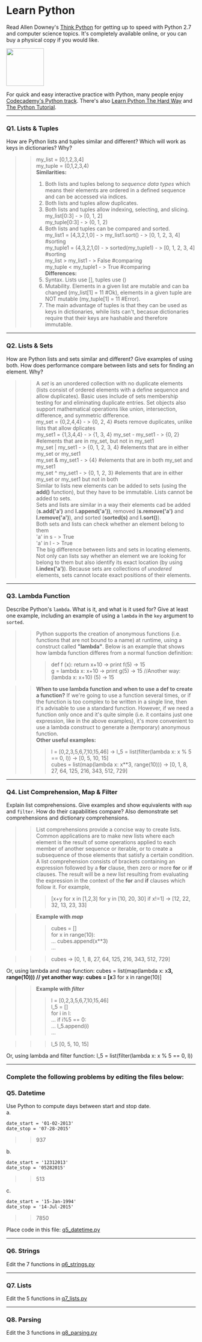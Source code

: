 # Learn Python

Read Allen Downey's [Think Python](http://www.greenteapress.com/thinkpython/) for getting up to speed with Python 2.7 and computer science topics. It's completely available online, or you can buy a physical copy if you would like.

<a href="http://www.greenteapress.com/thinkpython/"><img src="img/think_python.png" style="width: 100px;" target="_blank"></a>

For quick and easy interactive practice with Python, many people enjoy [Codecademy's Python track](http://www.codecademy.com/en/tracks/python). There's also [Learn Python The Hard Way](http://learnpythonthehardway.org/book/) and [The Python Tutorial](https://docs.python.org/2/tutorial/).

---

### Q1. Lists &amp; Tuples

How are Python lists and tuples similar and different? Which will work as keys in dictionaries? Why?

>> my_list = [0,1,2,3,4]  
>> my_tuple = (0,1,2,3,4)  
>> **Similarities:**  
>> 1. Both lists and tuples belong to *sequence data types* which means their elements are ordered in a defined sequence and can be accessed via indices.  
>> 2. Both lists and tuples allow duplicates.    
>> 3. Both lists and tuples allow indexing, selecting, and slicing.   
my_list[0:3] - > [0, 1, 2]    
my_tuple[0:3] - > (0, 1, 2)    
>> 4. Both lists and tuples can be compared and sorted.  
my_list1 = [4,3,2,1,0] - > my_list1.sort() - > [0, 1, 2, 3, 4] #sorting  
my_tuple1 = (4,3,2,1,0) - > sorted(my_tuple1) - > [0, 1, 2, 3, 4] #sorting   
my_list > my_list1 - > False #comparing    
my_tuple < my_tuple1 - > True #comparing  
>> **Differences:**  
>> 1. Syntax. Lists use [], tuples use ()  
>> 2. Mutability. Elements in a given list are mutable and can ba changed (my_list[1] = 11 #Ok), elements in a given tuple are NOT mutable (my_tuple[1] = 11 #Error).  
>> 3. The main advantage of tuples is that they can be used as keys in dictionaries, while lists can't, becasue dictionaries require that their keys are hashable and therefore immutable.  

---

### Q2. Lists &amp; Sets

How are Python lists and sets similar and different? Give examples of using both. How does performance compare between lists and sets for finding an element. Why?

>> A *set* is an unordered collection with no duplicate elements (lists consist of ordered elements with a define sequence and allow duplicates). Basic uses include of sets membership testing for and eliminating duplicate entries. Set objects also support mathematical operations like union, intersection, difference, and symmetric difference.  
my_set = {0,2,4,4} - > {0, 2, 4} #sets remove duplicates, unlike lists that allow dplicates   
my_set1 = {1,3,4,4} - > {1, 3, 4}
my_set - my_set1 - > {0, 2}  #elements that are in my_set, but not in my_set1  
my_set | my_set1 - > {0, 1, 2, 3, 4}  #elements that are in either my_set or my_set1  
my_set & my_set1 - > {4}  #elements that are in both my_set and my_set1  
my_set ^ my_set1 - > {0, 1, 2, 3}  #elements that are in either my_set or my_set1 but not in both  
Similar to lists new elements can be added to sets (using the **add()** function), but they have to be immutable. Lists cannot be added to sets.  
Sets and lists are similar in a way their elements cad be added (**s.add('a')** and **l.append('a'))**, removed (**s.remove('a')** and **l.remove('a')**), and sorted (**sorted(s)** and **l.sort()**).  
Both sets and lists can check whether an element belong to them  
'a' in s - > True  
'a' in l - > True  
The big difference between lists and sets in locating elements. Not only can lists say whether an element we are looking for belong to them but also identify its exact location (by using **l.index('a')**). Because sets are collections of *unodered* elements, sets cannot locate exact positions of their elements.

---

### Q3. Lambda Function

Describe Python's `lambda`. What is it, and what is it used for? Give at least one example, including an example of using a `lambda` in the `key` argument to `sorted`.

>> Python supports the creation of anonymous functions (i.e. functions that are not bound to a name) at runtime, using a construct called **"lambda"**. Below is an example that shows how lambda function differes from a normal function definition:
>>> def f (x): return x+10  -> print f(5)  -> 15  
>>> g = lambda x: x+10  -> print g(5)  -> 15 //Another way: (lambda x: x+10) (5)  ->  15

>> **When to use lambda function and when to use a def to create a function?** If we're going to use a function several times, or if the function is too complex to be written in a single line, then it's advisable to use a standard function. However, if we need a function only once and it's quite simple (i.e. it contains just one expression, like in the above examples), it's more convenient to use a lambda construct to generate a (temporary) anonymous function.  
>> **Other useful examples:**  
>>> l = [0,2,3,5,6,7,10,15,46]  ->  l_5 = list(filter(lambda x: x % 5 == 0, l))  ->  [0, 5, 10, 15]  
>>> cubes = list(map(lambda x: x**3, range(10)))  ->  [0, 1, 8, 27, 64, 125, 216, 343, 512, 729]
 
---

### Q4. List Comprehension, Map &amp; Filter

Explain list comprehensions. Give examples and show equivalents with `map` and `filter`. How do their capabilities compare? Also demonstrate set comprehensions and dictionary comprehensions.

>> List comprehensions provide a concise way to create lists. Common applications are to make new lists where each element is the result of some operations applied to each member of another sequence or iterable, or to create a subsequence of those elements that satisfy a certain condition.  
>> A list comprehension consists of brackets containing an expression followed by a **for** clause, then zero or more **for** or **if** clauses. The result will be a new list resulting from evaluating the expression in the context of the **for** and **if** clauses which follow it. For example,    
>>> [x+y for x in [1,2,3] for y in [10, 20, 30] if x!=1]  -> [12, 22, 32, 13, 23, 33]  

>> **Example with *map***  
>>> cubes = []  
>>> for x in range(10):  
...     cubes.append(x**3)  
... 

>>> cubes  ->  [0, 1, 8, 27, 64, 125, 216, 343, 512, 729]  

Or, using lambda and map function: cubes = list(map(lambda x: x**3, range(10))) // yet another way: cubes = [x**3 for x in range(10)]  

>> **Example with *filter***  
>>> l = [0,2,3,5,6,7,10,15,46]  
>>> l_5 = []  
>>> for i in l:  
...     if i%5 == 0:  
...             l_5.append(i)  
... 

>>> l_5
[0, 5, 10, 15]

Or, using lambda and filter function: l_5 = list(filter(lambda x: x % 5 == 0, l))

---

### Complete the following problems by editing the files below:

### Q5. Datetime
Use Python to compute days between start and stop date.   
a.  

```
date_start = '01-02-2013'    
date_stop = '07-28-2015'
```

>> 937

b.  
```
date_start = '12312013'  
date_stop = '05282015'  
```

>> 513

c.  
```
date_start = '15-Jan-1994'      
date_stop = '14-Jul-2015'  
```

>> 7850

Place code in this file: [q5_datetime.py](python/q5_datetime.py)

---

### Q6. Strings
Edit the 7 functions in [q6_strings.py](python/q6_strings.py)

---

### Q7. Lists
Edit the 5 functions in [q7_lists.py](python/q7_lists.py)

---

### Q8. Parsing
Edit the 3 functions in [q8_parsing.py](python/q8_parsing.py)





